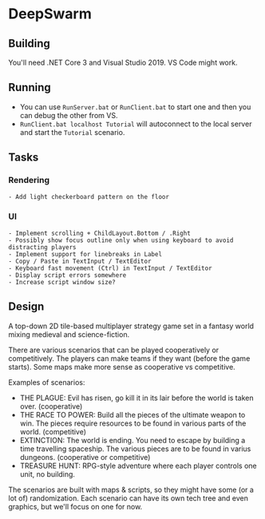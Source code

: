 # DeepSwarm

## Building

You'll need .NET Core 3 and Visual Studio 2019. VS Code might work.

## Running

 * You can use `RunServer.bat` or `RunClient.bat` to start one and then you can debug the other from VS.
 * `RunClient.bat localhost Tutorial` will autoconnect to the local server and start the `Tutorial` scenario.

## Tasks

### Rendering

    - Add light checkerboard pattern on the floor

### UI

    - Implement scrolling + ChildLayout.Bottom / .Right
    - Possibly show focus outline only when using keyboard to avoid distracting players
    - Implement support for linebreaks in Label
    - Copy / Paste in TextInput / TextEditor
    - Keyboard fast movement (Ctrl) in TextInput / TextEditor
    - Display script errors somewhere
    - Increase script window size?

## Design

A top-down 2D tile-based multiplayer strategy game set in a fantasy world mixing medieval and science-fiction.

There are various scenarios that can be played cooperatively or competitively. The players can make teams if they want (before the game starts). Some maps make more sense as cooperative vs competitive.

Examples of scenarios:

  * THE PLAGUE: Evil has risen, go kill it in its lair before the world is taken over. (cooperative)
  * THE RACE TO POWER: Build all the pieces of the ultimate weapon to win. The pieces require resources to be found in various parts of the world. (competitive)
  * EXTINCTION: The world is ending. You need to escape by building a time travelling spaceship. The various pieces are to be found in varius dungeons. (cooperative or competitive)
  * TREASURE HUNT: RPG-style adventure where each player controls one unit, no building.

The scenarios are built with maps & scripts, so they might have some (or a lot of) randomization.
Each scenario can have its own tech tree and even graphics, but we'll focus on one for now.
